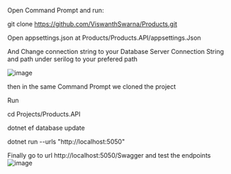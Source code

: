 Open Command Prompt and run:

git clone https://github.com/ViswanthSwarna/Products.git


Open appsettings.json at Products/Products.API/appsettings.Json

And Change connection string to your Database Server Connection String and path under serilog to your prefered path

![image](https://github.com/user-attachments/assets/ed4e4a90-888d-41a8-83c9-405c6e0cd849)


then in the same Command Prompt we cloned the project

Run

cd Projects/Products.API

dotnet ef database update

dotnet run --urls "http://localhost:5050"

Finally go to url http://localhost:5050/Swagger and test the endpoints 
![image](https://github.com/user-attachments/assets/a12f3511-7ce9-423a-a2a7-c1dd3b6b9887)





